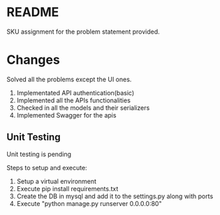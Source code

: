 # README #

SKU assignment for the problem statement provided.

# Changes #
Solved all the problems except the UI ones.
1. Implementated API authentication(basic)
2. Implemented all the APIs functionalities
3. Checked in all the models and their serializers
4. Implemented Swagger for the apis

## Unit Testing ##
Unit testing is pending

Steps to setup and execute:
1. Setup a virtual environment
2. Execute pip install requirements.txt
3. Create the DB in mysql and add it to the settings.py along with ports
4. Execute "python manage.py runserver 0.0.0.0:80"
